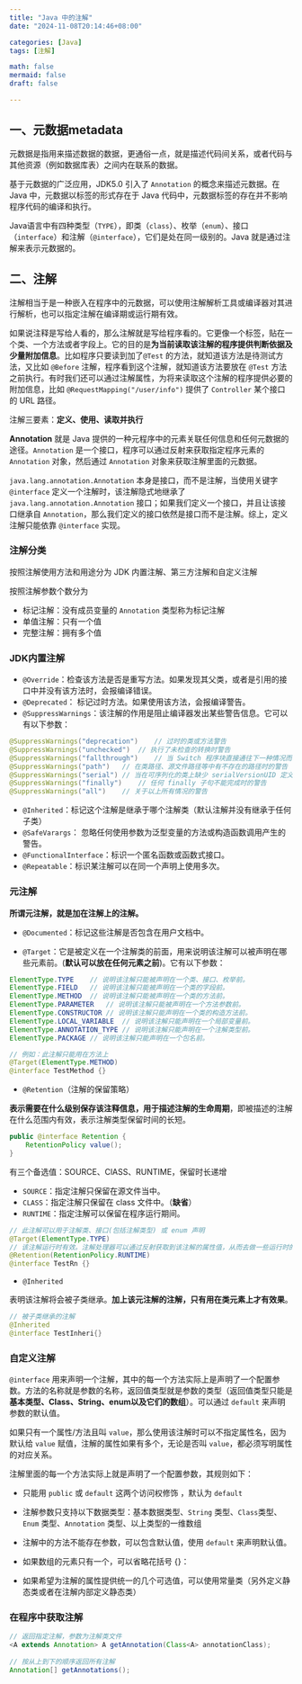 ```yaml
---
title: "Java 中的注解"
date: "2024-11-08T20:14:46+08:00"

categories: [Java]
tags: [注解]

math: false
mermaid: false
draft: false

---
```


## 一、元数据metadata

元数据是指用来描述数据的数据，更通俗一点，就是描述代码间关系，或者代码与其他资源（例如数据库表）之间内在联系的数据。

基于元数据的广泛应用，JDK5.0 引入了 `Annotation` 的概念来描述元数据。在 Java 中，元数据以标签的形式存在于 Java 代码中，元数据标签的存在并不影响程序代码的编译和执行。

Java语言中有四种类型（`TYPE`），即类（`class`）、枚举（`enum`）、接口（`interface`）和注解（`@interface`），它们是处在同一级别的。Java 就是通过注解来表示元数据的。

## 二、注解

注解相当于是一种嵌入在程序中的元数据，可以使用注解解析工具或编译器对其进行解析，也可以指定注解在编译期或运行期有效。

如果说注释是写给人看的，那么注解就是写给程序看的。它更像一个标签，贴在一个类、一个方法或者字段上。它的目的是**为当前读取该注解的程序提供判断依据及少量附加信息**。比如程序只要读到加了`@Test` 的方法，就知道该方法是待测试方法，又比如 `@Before` 注解，程序看到这个注解，就知道该方法要放在 `@Test` 方法之前执行。有时我们还可以通过注解属性，为将来读取这个注解的程序提供必要的附加信息，比如 `@RequestMapping("/user/info")` 提供了 `Controller` 某个接口的 URL 路径。

注解三要素：**定义、使用、读取并执行** 

**Annotation** 就是 Java 提供的一种元程序中的元素关联任何信息和任何元数据的途径。`Annotation` 是一个接口，程序可以通过反射来获取指定程序元素的 `Annotation` 对象，然后通过 `Annotation` 对象来获取注解里面的元数据。

`java.lang.annotation.Annotation` 本身是接口，而不是注解，当使用关键字 `@interface` 定义一个注解时，该注解隐式地继承了 `java.lang.annotation.Annotation` 接口；如果我们定义一个接口，并且让该接口继承自 `Annotation`，那么我们定义的接口依然是接口而不是注解。综上，定义注解只能依靠 `@interface` 实现。

### 注解分类

按照注解使用方法和用途分为 JDK 内置注解、第三方注解和自定义注解

按照注解参数个数分为

- 标记注解：没有成员变量的 `Annotation` 类型称为标记注解
- 单值注解：只有一个值
- 完整注解：拥有多个值

### JDK内置注解

- `@Override`：检查该方法是否是重写方法。如果发现其父类，或者是引用的接口中并没有该方法时，会报编译错误。
- `@Deprecated`： 标记过时方法。如果使用该方法，会报编译警告。
- `@SuppressWarnings`：该注解的作用是阻止编译器发出某些警告信息。它可以有以下参数：

```java
@SuppressWarnings("deprecation")	// 过时的类或方法警告
@SuppressWarnings("unchecked")	// 执行了未检查的转换时警告
@SuppressWarnings("fallthrough")	// 当 Switch 程序块直接通往下一种情况而没有 Break 时的警告
@SuppressWarnings("path")	// 在类路径、源文件路径等中有不存在的路径时的警告
@SuppressWarnings("serial")	// 当在可序列化的类上缺少 serialVersionUID 定义时的警告
@SuppressWarnings("finally")	// 任何 finally 子句不能完成时的警告
@SuppressWarnings("all")	// 关于以上所有情况的警告
```

- `@Inherited`：标记这个注解是继承于哪个注解类（默认注解并没有继承于任何子类）
- `@SafeVarargs`： 忽略任何使用参数为泛型变量的方法或构造函数调用产生的警告。
- `@FunctionalInterface`：标识一个匿名函数或函数式接口。
- `@Repeatable`：标识某注解可以在同一个声明上使用多次。

### 元注解

**所谓元注解，就是加在注解上的注解。** 

- `@Documented`：标记这些注解是否包含在用户文档中。

- `@Target`：它是被定义在一个注解类的前面，用来说明该注解可以被声明在哪些元素前。(**默认可以放在任何元素之前**)。它有以下参数：

```java
ElementType.TYPE	// 说明该注解只能被声明在一个类、接口、枚举前。
ElementType.FIELD	// 说明该注解只能被声明在一个类的字段前。
ElementType.METHOD	// 说明该注解只能被声明在一个类的方法前。
ElementType.PARAMETER	// 说明该注解只能被声明在一个方法参数前。
ElementType.CONSTRUCTOR	// 说明该注解只能声明在一个类的构造方法前。
ElementType.LOCAL_VARIABLE	// 说明该注解只能声明在一个局部变量前。　　
ElementType.ANNOTATION_TYPE	// 说明该注解只能声明在一个注解类型前。
ElementType.PACKAGE	// 说明该注解只能声明在一个包名前。
```

```java
// 例如：此注解只能用在方法上
@Target(ElementType.METHOD) 
@interface TestMethod {}
```

- `@Retention`（注解的保留策略）

**表示需要在什么级别保存该注释信息，用于描述注解的生命周期**，即被描述的注解在什么范围内有效，表示注解类型保留时间的长短。

```java
public @interface Retention {
    RetentionPolicy value();
}
```

有三个备选值：SOURCE、ClASS、RUNTIME，保留时长递增

- `SOURCE`：指定注解只保留在源文件当中。
- `CLASS`：指定注解只保留在 class 文件中。（**缺省**）
- `RUNTIME`：指定注解可以保留在程序运行期间。

```java
// 此注解可以用于注解类、接口(包括注解类型) 或 enum 声明
@Target(ElementType.TYPE) 
// 该注解运行时有效。注解处理器可以通过反射获取到该注解的属性值，从而去做一些运行时的逻辑处理
@Retention(RetentionPolicy.RUNTIME)
@interface TestRn {}
```

- `@Inherited` 

表明该注解将会被子类继承。**加上该元注解的注解，只有用在类元素上才有效果**。

```java
// 被子类继承的注解
@Inherited
@interface TestInheri{}
```

### 自定义注解

`@interface` 用来声明一个注解，其中的每一个方法实际上是声明了一个配置参数。方法的名称就是参数的名称，返回值类型就是参数的类型（返回值类型只能是**基本类型、Class、String、enum以及它们的数组**）。可以通过 `default` 来声明参数的默认值。

如果只有一个属性/方法且叫 `value`，那么使用该注解时可以不指定属性名，因为默认给 `value` 赋值，注解的属性如果有多个，无论是否叫 `value`，都必须写明属性的对应关系。

注解里面的每一个方法实际上就是声明了一个配置参数，其规则如下：

- 只能用 `public` 或 `default` 这两个访问权修饰 ，默认为 `default`
- 注解参数只支持以下数据类型：基本数据类型、`String` 类型、`Class`类型、`Enum` 类型、`Annotation` 类型、以上类型的一维数组

- 注解中的方法不能存在参数，可以包含默认值，使用 `default` 来声明默认值。
- 如果数组的元素只有一个，可以省略花括号 {}：
- 如果希望为注解的属性提供统一的几个可选值，可以使用常量类（另外定义静态类或者在注解内部定义静态类）

### 在程序中获取注解

```java
// 返回指定注解，参数为注解类文件
<A extends Annotation> A getAnnotation(Class<A> annotationClass);
  
// 按从上到下的顺序返回所有注解
Annotation[] getAnnotations();
```
